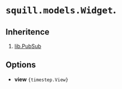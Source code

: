 # `squill.models.Widget`.

## Inheritence

1. [lib.PubSub](./lib-pubsub.html)

## Options

* __view__ `{timestep.View}`
